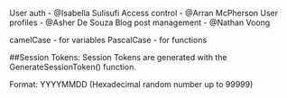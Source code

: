 User auth - @Isabella Sulisufi
Access control - @Arran McPherson
User profiles - @Asher De Souza
Blog post management - @Nathan Voong

camelCase - for variables
PascalCase - for functions

##Session Tokens:
Session Tokens are generated with the GenerateSessionToken() function.

Format:
YYYYMMDD (Hexadecimal random number up to 99999)
